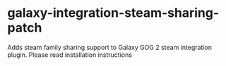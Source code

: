 # galaxy-integration-steam-sharing-patch
Adds steam family sharing support to Galaxy GOG 2 steam integration plugin. Please read installation instructions

